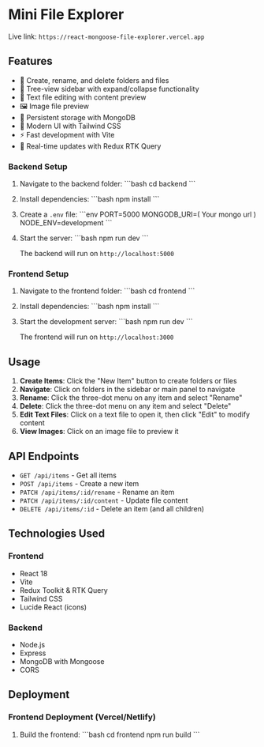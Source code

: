 # Mini File Explorer

Live link: `https://react-mongoose-file-explorer.vercel.app`

## Features

- 📁 Create, rename, and delete folders and files
- 🌳 Tree-view sidebar with expand/collapse functionality
- 📝 Text file editing with content preview
- 🖼️ Image file preview
- 💾 Persistent storage with MongoDB
- 🎨 Modern UI with Tailwind CSS
- ⚡ Fast development with Vite
- 🔄 Real-time updates with Redux RTK Query

### Backend Setup

1. Navigate to the backend folder:
   \`\`\`bash
   cd backend
   \`\`\`

2. Install dependencies:
   \`\`\`bash
   npm install
   \`\`\`

3. Create a `.env` file:
   \`\`\`env
   PORT=5000
   MONGODB_URI=( Your mongo url )
   NODE_ENV=development
   \`\`\`

4. Start the server:
   \`\`\`bash
   npm run dev
   \`\`\`

   The backend will run on `http://localhost:5000`

### Frontend Setup

1. Navigate to the frontend folder:
   \`\`\`bash
   cd frontend
   \`\`\`

2. Install dependencies:
   \`\`\`bash
   npm install
   \`\`\`

3. Start the development server:
   \`\`\`bash
   npm run dev
   \`\`\`

   The frontend will run on `http://localhost:3000`

## Usage

1. **Create Items**: Click the "New Item" button to create folders or files
2. **Navigate**: Click on folders in the sidebar or main panel to navigate
3. **Rename**: Click the three-dot menu on any item and select "Rename"
4. **Delete**: Click the three-dot menu on any item and select "Delete"
5. **Edit Text Files**: Click on a text file to open it, then click "Edit" to modify content
6. **View Images**: Click on an image file to preview it

## API Endpoints

- `GET /api/items` - Get all items
- `POST /api/items` - Create a new item
- `PATCH /api/items/:id/rename` - Rename an item
- `PATCH /api/items/:id/content` - Update file content
- `DELETE /api/items/:id` - Delete an item (and all children)

## Technologies Used

### Frontend

- React 18
- Vite
- Redux Toolkit & RTK Query
- Tailwind CSS
- Lucide React (icons)

### Backend

- Node.js
- Express
- MongoDB with Mongoose
- CORS

## Deployment

### Frontend Deployment (Vercel/Netlify)

1. Build the frontend:
   \`\`\`bash
   cd frontend
   npm run build
   \`\`\`

